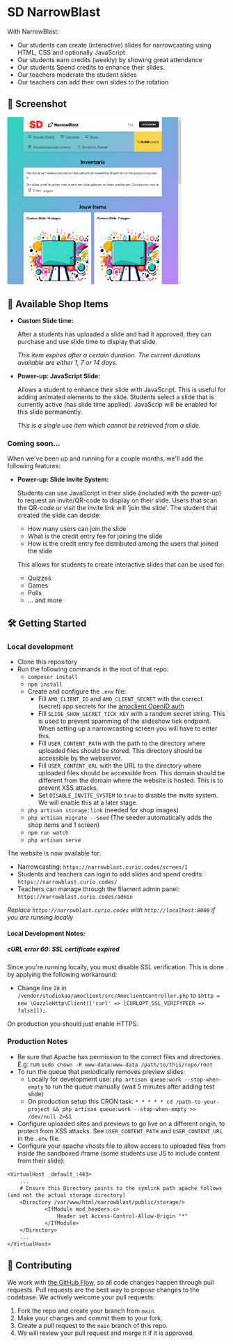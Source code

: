 # SD NarrowBlast

With NarrowBlast:
* Our students can create (interactive) slides for narrowcasting using HTML, CSS and optionally JavaScript
* Our students earn credits (weekly) by showing great attendance
* Our students Spend credits to enhance their slides. 
* Our teachers moderate the student slides
* Our teachers can add their own slides to the rotation

## 📸 Screenshot
<img src="./.github/screenshot-inventory.png" width="400px" alt="Screenshot of the inventory page" />

## 🎇 Available Shop Items

* **Custom Slide time:**

    After a students has uploaded a slide and had it approved, they can purchase and use slide time to display that slide.
    
    *This item expires after a certain duration. The current durations available are either 1, 7 or 14 days.*

* **Power-up: JavaScript Slide:**
    
    Allows a student to enhance their slide with JavaScript. This is useful for adding animated elements to the slide. Students select a slide that is currently active (has slide time applied). JavaScrip will be enabled for this slide permanently.
    
    *This is a single use item which cannot be retrieved from a slide.*

### Coming soon...

When we've been up and running for a couple months, we'll add the following features:

* **Power-up: Slide Invite System:**

    Students can use JavaScript in their slide (included with the power-up) to request an invite/QR-code to display on their slide. Users that scan the QR-code or visit the invite link will 'join the slide'. The student that created the slide can decide:
    * How many users can join the slide
    * What is the credit entry fee for joining the slide
    * How is the credit entry fee distributed among the users that joined the slide

    This allows for students to create interactive slides that can be used for:
    * Quizzes
    * Games
    * Polls
    * ... and more

## 🛠 Getting Started

### Local development
* Clone this repository
* Run the following commands in the root of that repo:
    * `composer install`
    * `npm install`
    * Create and configure the `.env` file:
        * Fill `AMO_CLIENT_ID` and `AMO_CLIENT_SECRET` with the correct (secret) app secrets for the [amoclient OpenID auth](https://github.com/StudioKaa/amoclient)
        * Fill `SLIDE_SHOW_SECRET_TICK_KEY` with a random secret string. This is used to prevent spamming of the slideshow tick endpoint. When setting up a narrowcasting screen you will have to enter this.
        * Fill `USER_CONTENT_PATH` with the path to the directory where uploaded files should be stored. This directory should be accessible by the webserver.
        * Fill `USER_CONTENT_URL` with the URL to the directory where uploaded files should be accessible from. This domain should be different from the domain where the website is hosted. This is to prevent XSS attacks.
        * Set `DISABLE_INVITE_SYSTEM` to `true` to disable the invite system. We will enable this at a later stage.
    * `php artisan storage:link` (needed for shop images)
    * `php artisan migrate --seed` (The seeder automatically adds the shop items and 1 screen)
    * `npm run watch`
    * `php artisan serve`

The website is now available for:

* Narrowcasting: `https://narrowblast.curio.codes/screen/1`
* Students and teachers can login to add slides and spend credits: `https://narrowblast.curio.codes/`
* Teachers can manage through the filament admin panel: `https://narrowblast.curio.codes/admin`

*Replace `https://narrowblast.curio.codes` with `http://localhost:8000` if you are running locally*

#### Local Development Notes:

##### cURL error 60: SSL certificate expired
Since you're running locally, you must disable SSL verification. This is done by applying the following workaround:
* Change line `28` in `/vendor/studiokaa/amoclient/src/AmoclientController.php` to `$http = new \GuzzleHttp\Client(['curl' => [CURLOPT_SSL_VERIFYPEER => false]]);`. 

On production you should just enable HTTPS.

### Production Notes
* Be sure that Apache has permission to the correct files and directories. E.g: run `sudo chown -R www-data:www-data /path/to/this/repo/root`
* To run the queue that periodically removes preview slides:
    * Locally for development use: `php artisan queue:work --stop-when-empty` to run the queue manually (wait 5 minutes after adding test slide)
    * On production setup this CRON task: `* * * * * cd /path-to-your-project && php artisan queue:work --stop-when-empty >> /dev/null 2>&1`
* Configure uploaded sites and previews to go live on a different origin, to protect from XSS attacks. See `USER_CONTENT_PATH` and `USER_CONTENT_URL` in the `.env` file.
* Configure your apache vhosts file to allow access to uploaded files from inside the sandboxed iframe (some students use JS to include content from their slide):
```
<VirtualHost _default_:443>
    ...
    # Ensure this Directory points to the symlink path apache follows (and not the actual storage directory)
    <Directory /var/www/html/narrowblast/public/storage/>
            <IfModule mod_headers.c>
                Header set Access-Control-Allow-Origin "*"
            </IfModule>
    </Directory>
    ...
</VirtualHost>
```

## 🤝 Contributing

We work with [the GitHub Flow](https://docs.github.com/en/get-started/quickstart/github-flow), so all code changes happen through pull requests. Pull requests are the best way to propose changes to the codebase. We actively welcome your pull requests:

1. Fork the repo and create your branch from `main`.
2. Make your changes and commit them to your fork.
3. Create a pull request to the `main` branch of this repo.
4. We will review your pull request and merge it if it is approved.
